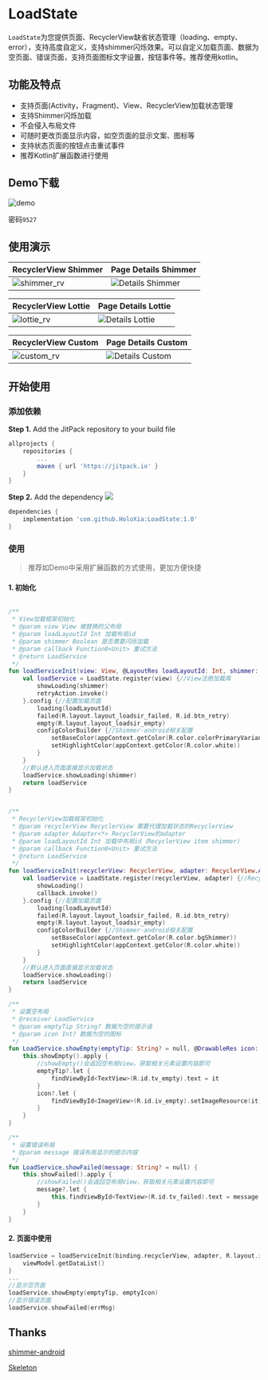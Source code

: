 # LoadState

`LoadState`为您提供页面、RecyclerView缺省状态管理（loading、empty、error），支持高度自定义，支持shimmer闪烁效果。可以自定义加载页面、数据为空页面、错误页面，支持页面图标文字设置，按钮事件等。推荐使用kotlin。

## 功能及特点

- 支持页面(Activity，Fragment)、View、RecyclerView加载状态管理
- 支持Shimmer闪烁加载
- 不会侵入布局文件
- 可随时更改页面显示内容，如空页面的显示文案、图标等
- 支持状态页面的按钮点击重试事件
- 推荐Kotlin扩展函数进行使用

## Demo下载

![demo](https://s3.bmp.ovh/imgs/2022/04/12/6f034f2090267cc0.png)

密码`9527`

## 使用演示

| RecyclerView Shimmer                                         | Page Details Shimmer                                         |
| ------------------------------------------------------------ | ------------------------------------------------------------ |
| ![shimmer_rv](https://raw.githubusercontent.com/HoloXia/LoadState/main/imgs/shimmer_rv.gif) | ![Details Shimmer](https://raw.githubusercontent.com/HoloXia/LoadState/main/imgs/shimmer_details.gif) |

| RecyclerView Lottie                                         | Page Details Lottie                                         |
| ------------------------------------------------------------ | ------------------------------------------------------------ |
| ![lottie_rv](https://raw.githubusercontent.com/HoloXia/LoadState/main/imgs/lottie_rv.gif) | ![Details Lottie](https://raw.githubusercontent.com/HoloXia/LoadState/main/imgs/lottie_details.gif) |

| RecyclerView Custom                                         | Page Details Custom                                         |
| ------------------------------------------------------------ | ------------------------------------------------------------ |
| ![custom_rv](https://raw.githubusercontent.com/HoloXia/LoadState/main/imgs/cus_rv.gif) | ![Details Custom](https://raw.githubusercontent.com/HoloXia/LoadState/main/imgs/cus_details.gif) |

## 开始使用
### 添加依赖

**Step 1.** Add the JitPack repository to your build file

```groovy
allprojects {
	repositories {
		...
		maven { url 'https://jitpack.io' }
	}
}
```

**Step 2.** Add the dependency ![](https://jitpack.io/v/HoloXia/LoadState.svg)

```groovy
dependencies {
	implementation 'com.github.HoloXia:LoadState:1.0'
}
```

### 使用

> 推荐如Demo中采用扩展函数的方式使用，更加方便快捷

#### 1. 初始化

```kotlin

/**
 * View加载框架初始化
 * @param view View 被替换的父布局
 * @param loadLayoutId Int 加载布局id
 * @param shimmer Boolean 是否需要闪烁加载
 * @param callback Function0<Unit> 重试方法
 * @return LoadService
 */
fun loadServiceInit(view: View, @LayoutRes loadLayoutId: Int, shimmer: Boolean = true, retryAction: () -> Unit): LoadService {
    val loadService = LoadState.register(view) {//View注册加载库
        showLoading(shimmer)
        retryAction.invoke()
    }.config {//配置加载页面
        loading(loadLayoutId)
        failed(R.layout.layout_loadsir_failed, R.id.btn_retry)
        empty(R.layout.layout_loadsir_empty)
        configColorBuilder {//Shimmer-android相关配置
            setBaseColor(appContext.getColor(R.color.colorPrimaryVariant))
            setHighlightColor(appContext.getColor(R.color.white))
        }
    }
    //默认进入页面直接显示加载状态
    loadService.showLoading(shimmer)
    return loadService
}


/**
 * RecyclerView加载框架初始化
 * @param recyclerView RecyclerView 需要代理加载状态的RecyclerView
 * @param adapter Adapter<*> RecyclerView的adapter
 * @param loadLayoutId Int 加载中布局id（RecyclerView item shimmer）
 * @param callback Function0<Unit> 重试方法
 * @return LoadService
 */
fun loadServiceInit(recyclerView: RecyclerView, adapter: RecyclerView.Adapter<*>, @LayoutRes loadLayoutId: Int, callback: () -> Unit): LoadService {
    val loadService = LoadState.register(recyclerView, adapter) {//RecyclerView注册加载库，需传入对应的Adapter
        showLoading()
        callback.invoke()
    }.config {//配置加载页面
        loading(loadLayoutId)
        failed(R.layout.layout_loadsir_failed, R.id.btn_retry)
        empty(R.layout.layout_loadsir_empty)
        configColorBuilder {//Shimmer-android相关配置
            setBaseColor(appContext.getColor(R.color.bgShimmer))
            setHighlightColor(appContext.getColor(R.color.white))
        }
    }
    //默认进入页面直接显示加载状态
    loadService.showLoading()
    return loadService
}

/**
 * 设置空布局
 * @receiver LoadService
 * @param emptyTip String? 数据为空的提示语
 * @param icon Int? 数据为空的图标
 */
fun LoadService.showEmpty(emptyTip: String? = null, @DrawableRes icon: Int? = null) {
    this.showEmpty().apply {
        //showEmpty()会返回空布局View，获取相关元素设置内容即可
        emptyTip?.let {
            findViewById<TextView>(R.id.tv_empty).text = it
        }
        icon?.let {
            findViewById<ImageView>(R.id.iv_empty).setImageResource(it)
        }
    }
}

/**
 * 设置错误布局
 * @param message 错误布局显示的提示内容
 */
fun LoadService.showFailed(message: String? = null) {
    this.showFailed().apply {
        //showFailed()会返回空布局View，获取相关元素设置内容即可
        message?.let {
            this.findViewById<TextView>(R.id.tv_failed).text = message
        }
    }
}
```

#### 2. 页面中使用

```kotlin
loadService = loadServiceInit(binding.recyclerView, adapter, R.layout.item_rv_load_shimmer) {
	viewModel.getDataList()
}
...
//显示空页面
loadService.showEmpty(emptyTip, emptyIcon)
//显示错误页面
loadService.showFailed(errMsg)
```

## Thanks

[shimmer-android](https://github.com/facebook/shimmer-android)

[Skeleton](https://github.com/ethanhua/Skeleton)

